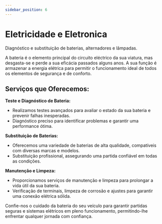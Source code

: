 ```yaml
---
sidebar_position: 6
---
```


# Eletricidade e Eletronica

Diagnóstico e substituição de baterias, alternadores e lâmpadas.

A bateria é o elemento principal do circuito eléctrico da sua viatura, mas desgasta-se e perde a sua eficácia passados alguns anos. A sua função é armazenar a energia elétrica para permitir o funcionamento ideal de todos os elementos de segurança e de conforto.

## **Serviços que Oferecemos:**

**Teste e Diagnóstico de Bateria:**

- Realizamos testes avançados para avaliar o estado da sua bateria e prevenir falhas inesperadas.
- Diagnóstico preciso para identificar problemas e garantir uma performance ótima.

**Substituição de Baterias:**

- Oferecemos uma variedade de baterias de alta qualidade, compatíveis com diversas marcas e modelos.
- Substituição profissional, assegurando uma partida confiável em todas as condições.

**Manutenção e Limpeza:**

- Proporcionamos serviços de manutenção e limpeza para prolongar a vida útil da sua bateria.
- Verificação de terminais, limpeza de corrosão e ajustes para garantir uma conexão elétrica sólida.

Confie-nos o cuidado da bateria do seu veículo para garantir partidas seguras e sistemas elétricos em pleno funcionamento, permitindo-lhe enfrentar qualquer jornada com confiança.
